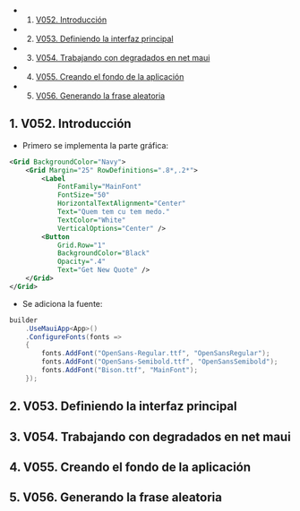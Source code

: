 <!-- vscode-markdown-toc -->
* 1. [V052. Introducción](#V052.Introduccin)
* 2. [V053. Definiendo la interfaz principal](#V053.Definiendolainterfazprincipal)
* 3. [V054. Trabajando con degradados en net maui](#V054.Trabajandocondegradadosennetmaui)
* 4. [V055. Creando el fondo de la aplicación](#V055.Creandoelfondodelaaplicacin)
* 5. [V056. Generando la frase aleatoria](#V056.Generandolafrasealeatoria)

<!-- vscode-markdown-toc-config
	numbering=true
	autoSave=true
	/vscode-markdown-toc-config -->
<!-- /vscode-markdown-toc -->



##  1. <a name='V052.Introduccin'></a>V052. Introducción

- Primero se implementa la parte gráfica:

``` xml
<Grid BackgroundColor="Navy">
    <Grid Margin="25" RowDefinitions=".8*,.2*">
        <Label
            FontFamily="MainFont"
            FontSize="50"
            HorizontalTextAlignment="Center"
            Text="Quem tem cu tem medo."
            TextColor="White"
            VerticalOptions="Center" />
        <Button 
            Grid.Row="1" 
            BackgroundColor="Black"
            Opacity=".4"
            Text="Get New Quote" />
    </Grid>
</Grid>
```

- Se adiciona la fuente:

``` cs 
builder
	.UseMauiApp<App>()
	.ConfigureFonts(fonts =>
	{
		fonts.AddFont("OpenSans-Regular.ttf", "OpenSansRegular");
		fonts.AddFont("OpenSans-Semibold.ttf", "OpenSansSemibold");
        fonts.AddFont("Bison.ttf", "MainFont");
    });
```
##  2. <a name='V053.Definiendolainterfazprincipal'></a>V053. Definiendo la interfaz principal

##  3. <a name='V054.Trabajandocondegradadosennetmaui'></a>V054. Trabajando con degradados en net maui

##  4. <a name='V055.Creandoelfondodelaaplicacin'></a>V055. Creando el fondo de la aplicación

##  5. <a name='V056.Generandolafrasealeatoria'></a>V056. Generando la frase aleatoria

